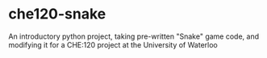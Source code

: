# che120-snake
An introductory python project, taking pre-written "Snake" game code, and modifying it for a CHE:120 project at the University of Waterloo
